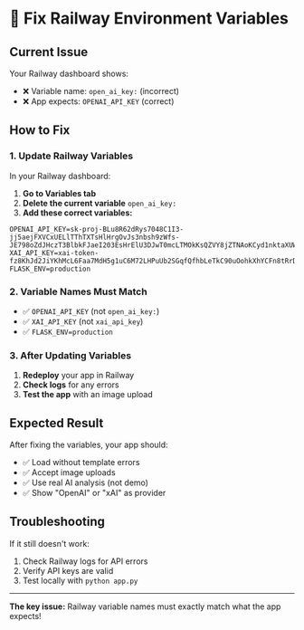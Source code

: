# 🔧 Fix Railway Environment Variables

## Current Issue
Your Railway dashboard shows:
- ❌ Variable name: `open_ai_key:` (incorrect)
- ❌ App expects: `OPENAI_API_KEY` (correct)

## How to Fix

### 1. Update Railway Variables
In your Railway dashboard:

1. **Go to Variables tab**
2. **Delete the current variable** `open_ai_key:`
3. **Add these correct variables:**

```
OPENAI_API_KEY=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
XAI_API_KEY=xai-token-fz8KhJd2JiYKhMcL6Faa7MdH5g1uC6M72LHPuUb2SGqfQfhbLeTkC90uOohkXhYCFn8tRrDOuCLIDJA3
FLASK_ENV=production
```

### 2. Variable Names Must Match
- ✅ `OPENAI_API_KEY` (not `open_ai_key:`)
- ✅ `XAI_API_KEY` (not `xai_api_key`)
- ✅ `FLASK_ENV=production`

### 3. After Updating Variables
1. **Redeploy** your app in Railway
2. **Check logs** for any errors
3. **Test the app** with an image upload

## Expected Result
After fixing the variables, your app should:
- ✅ Load without template errors
- ✅ Accept image uploads
- ✅ Use real AI analysis (not demo)
- ✅ Show "OpenAI" or "xAI" as provider

## Troubleshooting
If it still doesn't work:
1. Check Railway logs for API errors
2. Verify API keys are valid
3. Test locally with `python app.py`

---

**The key issue:** Railway variable names must exactly match what the app expects! 